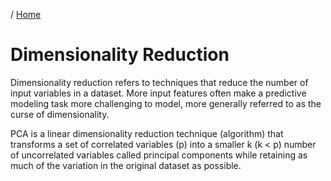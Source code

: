 / [Home](index.md)

# Dimensionality Reduction

Dimensionality reduction refers to techniques that reduce the number of input variables in a dataset. More input features often make a predictive modeling task more challenging to model, more generally referred to as the curse of dimensionality.


PCA is a linear dimensionality reduction technique (algorithm) that transforms a set of correlated variables (p) into a smaller k (k < p) number of uncorrelated variables called principal components while retaining as much of the variation in the original dataset as possible.

